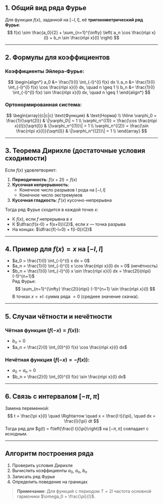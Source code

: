 

## 1. **Общий вид ряда Фурье**  
Для функции $f(x)$, заданной на $[-l, l]$, её **тригонометрический ряд Фурье**:  
$$
f(x) \sim \frac{a_0}{2} + \sum_{n=1}^{\infty} \left( a_n \cos \frac{n\pi x}{l} + b_n \sin \frac{n\pi x}{l} \right)
$$

---

## 2. **Формулы для коэффициентов**  
### Коэффициенты Эйлера-Фурье:
$$
\begin{align*}
a_0 &= \frac{1}{l} \int_{-l}^{l} f(x)  dx \\
a_n &= \frac{1}{l} \int_{-l}^{l} f(x) \cos \frac{n\pi x}{l}  dx, \quad n \geq 1 \\
b_n &= \frac{1}{l} \int_{-l}^{l} f(x) \sin \frac{n\pi x}{l}  dx, \quad n \geq 1
\end{align*}
$$

### Ортонормированная система:
$$
\begin{array}{c|c|c}
\text{Функция} & \text{Норма} \\
\hline
\varphi_0 = \frac{1}{\sqrt{2l}} & \|\varphi_0\| = 1 \\
\varphi_n^{(1)} = \frac{\cos \frac{n\pi x}{l}}{\sqrt{l}} & \|\varphi_n^{(1)}\| = 1 \\
\varphi_n^{(2)} = \frac{\sin \frac{n\pi x}{l}}{\sqrt{l}} & \|\varphi_n^{(2)}\| = 1 \\
\end{array}
$$

---

## 3. **Теорема Дирихле (достаточные условия сходимости)**  
Если $f(x)$ удовлетворяет:  
1. **Периодичность**: $f(x + 2l) = f(x)$  
2. **Кусочная непрерывность**:  
   - Конечное число разрывов I рода на $[-l, l]$  
   - Конечное число экстремумов  
3. **Кусочная гладкость**: $f'(x)$ кусочно-непрерывна  

Тогда ряд Фурье сходится в каждой точке $x$:  
- К $f(x)$, если $f$ непрерывна в $x$  
- К $\dfrac{f(x-0) + f(x+0)}{2}$, если $x$ — точка разрыва  
- На концах: $\dfrac{f(-l+0) + f(l-0)}{2}$  

---

## 4. **Пример для $f(x) = x$ на $[-l, l]$**  
- $a_0 = \frac{1}{l} \int_{-l}^{l} x  dx = 0$  
- $a_n = \frac{1}{l} \int_{-l}^{l} x \cos \frac{n\pi x}{l}  dx = 0$ (нечётность)  
- $b_n = \frac{1}{l} \int_{-l}^{l} x \sin \frac{n\pi x}{l}  dx = \frac{2l}{n\pi} (-1)^{n+1}$  
Ряд Фурье:  
$$
\sum_{n=1}^{\infty} \frac{2l}{n\pi} (-1)^{n+1} \sin \frac{n\pi x}{l}
$$
В точках $x = \pm l$: сумма ряда $= 0$ (среднее значение скачка).

---

## 5. **Случаи чётности и нечётности**  
### Чётная функция ($f(-x) = f(x)$):
- $b_n = 0$  
- $a_n = \frac{2}{l} \int_{0}^{l} f(x) \cos \frac{n\pi x}{l}  dx$  

### Нечётная функция ($f(-x) = -f(x)$):
- $a_0 = a_n = 0$  
- $b_n = \frac{2}{l} \int_{0}^{l} f(x) \sin \frac{n\pi x}{l}  dx$  

---

## 6. **Связь с интервалом $[-\pi, \pi]$**  
Замена переменной:  
$$
t = \frac{\pi x}{l} \quad \Rightarrow \quad x = \frac{l t}{\pi}, \quad dx = \frac{l}{\pi} dt
$$
Тогда ряд для $g(t) = f\left(\frac{l t}{\pi}\right)$ на $[-\pi, \pi]$ совпадает с исходным.

---

## Алгоритм построения ряда
1. Проверить условия Дирихле  
2. Вычислить коэффициенты $a_0$, $a_n$, $b_n$  
3. Записать ряд Фурье  
4. Определить поведение на границах  

> **Примечание**: Для функций с периодом $T = 2l$ частота основной гармоники $\omega_0 = \frac{\pi}{l}$.